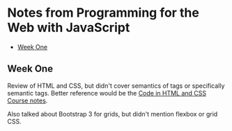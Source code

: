# Notes from Programming for the Web with JavaScript

<!-- TOC depthFrom:2 depthTo:6 withLinks:1 updateOnSave:1 orderedList:0 -->

- [Week One](#week-one)

<!-- /TOC -->
## Week One

Review of HTML and CSS, but didn't cover semantics of tags or specifically semantic tags. Better reference would be the [Code in HTML and CSS Course notes](../code-html-css/notes.md).

Also talked about Bootstrap 3 for grids, but didn't mention flexbox or grid CSS.
